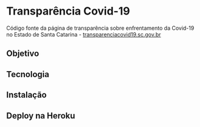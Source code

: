 # Transparência Covid-19 

Código fonte da página de transparência sobre enfrentamento da Covid-19 no Estado de Santa Catarina - [transparenciacovid19.sc.gov.br](http://transparenciacovid19.sc.gov.br/)

## Objetivo

## Tecnologia

## Instalação

## Deploy na Heroku